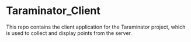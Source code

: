 # Taraminator_Client
This repo contains the client application for the Taraminator project, which is used to collect and display points from the server.
